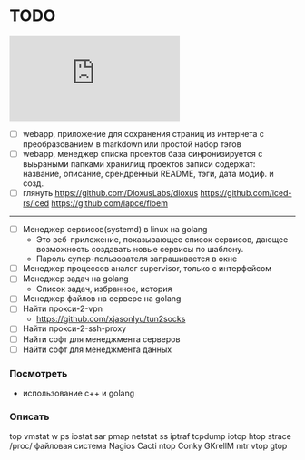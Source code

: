 # TODO

[![](https://asdertasd.site/counter/TODO.md?a=1)](https://asdertasd.site/counter/TODO.md)

- [ ] webapp, приложение для сохранения страниц из интернета с преобразованием в markdown или простой набор тэгов
- [ ] webapp, менеджер списка проектов
      база синронизируется с выьраными папками хранилищ проектов
      записи содержат: название, описание, срендренный README, тэги, дата модиф. и созд.
- [ ] глянуть https://github.com/DioxusLabs/dioxus https://github.com/iced-rs/iced https://github.com/lapce/floem
  
---

- [ ] Менеджер сервисов(systemd) в linux на golang
  - Это веб-приложение, показывающее список сервисов, дающее возможность создавать новые сервисы по шаблону.
  - Пароль супер-пользователя запрашивается в окне
- [ ] Менеджер процессов аналог supervisor, только с интерфейсом
- [ ] Менеджер задач на golang
  - Список задач, избранное, история
- [ ] Менеджер файлов на сервере на golang
- [ ] Найти прокси-2-vpn
  - https://github.com/xjasonlyu/tun2socks
- [ ] Найти прокси-2-ssh-proxy
- [ ] Найти софт для менеджмента серверов
- [ ] Найти софт для менеджмента данных

### Посмотреть

- использование c++ и golang

### Описать

top
vmstat
w
ps
iostat
sar
pmap
netstat
ss
iptraf
tcpdump
iotop
htop
strace
/proc/ файловая система
Nagios
Cacti
ntop
Conky
GKrellM
mtr
vtop
gtop
